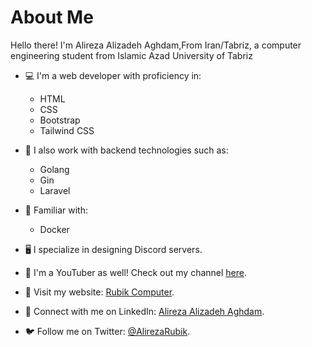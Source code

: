 # About Me

Hello there! I'm Alireza Alizadeh Aghdam,From Iran/Tabriz, a computer engineering student from Islamic Azad University of Tabriz

- 💻 I'm a web developer with proficiency in:
  - HTML
  - CSS
  - Bootstrap
  - Tailwind CSS

- 🚀 I also work with backend technologies such as:
  - Golang
  - Gin
  - Laravel

- 🐳 Familiar with:
  - Docker

- 🖥️ I specialize in designing Discord servers.

- 🎥 I'm a YouTuber as well! Check out my channel [here](https://www.youtube.com/Alireza_Rubik).

- 🔗 Visit my website: [Rubik Computer](https://www.rubikcomputer.ir).

- 🔗 Connect with me on LinkedIn: [Alireza Alizadeh Aghdam](https://www.linkedin.com/in/alireza-alizadeh-aghdam-ab2663228/).

- 🐦 Follow me on Twitter: [@AlirezaRubik](https://twitter.com/AlirezaRubik).
